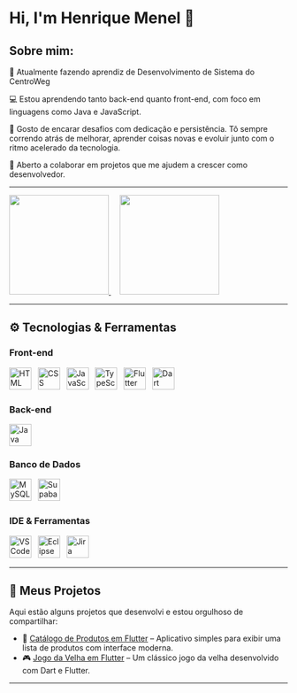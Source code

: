 # Hi, I'm Henrique Menel 👋

## Sobre mim: 

💼 Atualmente fazendo aprendiz de Desenvolvimento de Sistema do CentroWeg

💻 Estou aprendendo tanto back-end quanto front-end, com foco em linguagens como Java e JavaScript.
 
🚀 Gosto de encarar desafios com dedicação e persistência. Tô sempre correndo atrás de melhorar, aprender coisas novas e evoluir junto com o ritmo acelerado da tecnologia.
 
🎯 Aberto a colaborar em projetos que me ajudem a crescer como desenvolvedor.

---

<div align="start">
  <a href="https://github.com/HenriqueECM">
    <img height="180em" src="https://github-readme-stats.vercel.app/api?username=HenriqueECM&show_icons=true&theme=dark&include_all_commits=true&count_private=true"/>
  </a>
  &nbsp;&nbsp;&nbsp; <!-- espaçamento entre as imagens -->
  <a href="https://github.com/HenriqueECM">
    <img height="180em" src="https://github-readme-stats.vercel.app/api/top-langs/?username=HenriqueECM&layout=compact&langs_count=6&theme=dark" />
  </a>
</div>

---

## ⚙️ Tecnologias & Ferramentas

### Front-end
<div align="start">
  <img alt="HTML" title="HTML5" height="40" src="https://cdn.jsdelivr.net/gh/devicons/devicon@latest/icons/html5/html5-original.svg"/>
  &nbsp;
  <img alt="CSS" title="CSS3" height="40" src="https://cdn.jsdelivr.net/gh/devicons/devicon@latest/icons/css3/css3-original.svg"/>
  &nbsp;
  <img alt="JavaScript" title="JavaScript" height="40" src="https://cdn.jsdelivr.net/gh/devicons/devicon@latest/icons/javascript/javascript-original.svg"/>
  &nbsp;
  <img alt="TypeScript" title="TypeScript" height="40" src="https://cdn.jsdelivr.net/gh/devicons/devicon@latest/icons/typescript/typescript-original.svg"/>
  &nbsp;
  <img alt="Flutter" title="Flutter" height="40" src="https://cdn.jsdelivr.net/gh/devicons/devicon@latest/icons/flutter/flutter-original.svg"/>
  &nbsp;
  <img alt="Dart" title="Dart" height="40" src="https://cdn.jsdelivr.net/gh/devicons/devicon@latest/icons/dart/dart-original.svg"/>
</div>

### Back-end
<div align="start">
  <img alt="Java" title="Java" height="40" src="https://cdn.jsdelivr.net/gh/devicons/devicon@latest/icons/java/java-original.svg"/>
</div>

### Banco de Dados
<div align="start">
  <img alt="MySQL" title="MySQL" height="40" src="https://cdn.jsdelivr.net/gh/devicons/devicon@latest/icons/mysql/mysql-original.svg"/>
  &nbsp;
  <img alt="Supabase" title="Supabase" height="40" src="https://cdn.jsdelivr.net/gh/devicons/devicon@latest/icons/supabase/supabase-original.svg"/>
</div>

### IDE & Ferramentas
<div align="start">
  <img alt="VSCode" title="Visual Studio Code" height="40" src="https://cdn.jsdelivr.net/gh/devicons/devicon@latest/icons/vscode/vscode-original.svg"/>
  &nbsp;
  <img alt="Eclipse" title="Eclipse" height="40" src="https://cdn.jsdelivr.net/gh/devicons/devicon@latest/icons/eclipse/eclipse-original.svg"/>
  &nbsp;
  <img alt="Jira" title="Jira" height="40" src="https://cdn.jsdelivr.net/gh/devicons/devicon@latest/icons/jira/jira-original.svg"/>
</div>


---

## 🌟 Meus Projetos

Aqui estão alguns projetos que desenvolvi e estou orgulhoso de compartilhar:

- 📱 [Catálogo de Produtos em Flutter](https://github.com/HenriqueECM/CatalogoProduto_flutter.git) – Aplicativo simples para exibir uma lista de produtos com interface moderna.
- 🎮 [Jogo da Velha em Flutter](https://github.com/HenriqueECM/jogoDaVelha_flutter.git) – Um clássico jogo da velha desenvolvido com Dart e Flutter.

---
